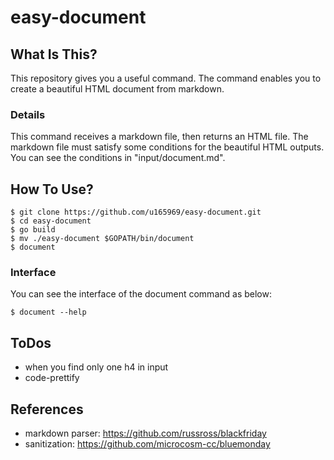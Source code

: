 # easy-document

## What Is This?
This repository gives you a useful command.
The command enables you to create a beautiful HTML document from markdown.

### Details
This command receives a markdown file, then returns an HTML file.
The markdown file must satisfy some conditions for the beautiful HTML outputs.
You can see the conditions in "input/document.md".

## How To Use?
```
$ git clone https://github.com/u165969/easy-document.git
$ cd easy-document
$ go build
$ mv ./easy-document $GOPATH/bin/document
$ document
```

### Interface
You can see the interface of the document command as below:
```
$ document --help
```

## ToDos

* when you find only one h4 in input
* code-prettify

## References
* markdown parser: https://github.com/russross/blackfriday 
* sanitization: https://github.com/microcosm-cc/bluemonday
